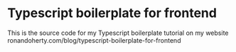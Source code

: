 # Typescript boilerplate for frontend

This is the source code for my Typescript boilerplate tutorial on my website ronandoherty.com/blog/typescript-boilerplate-for-frontend
